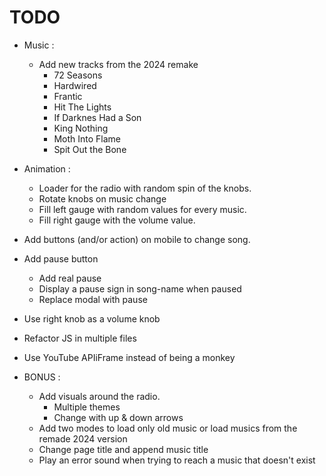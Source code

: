 # TODO
 + Music :
 	+ Add new tracks from the 2024 remake
 	   + 72 Seasons
 	   + Hardwired
 	   + Frantic
 	   + Hit The Lights
 	   + If Darknes Had a Son
 	   + King Nothing
 	   + Moth Into Flame
 	   + Spit Out the Bone

 + Animation :
 	+ Loader for the radio with random spin of the knobs.
 	+ Rotate knobs on music change
 	+ Fill left gauge with random values for every music.
 	+ Fill right gauge with the volume value.

 + Add buttons (and/or action) on mobile to change song.
 + Add pause button
 	+ Add real pause
 	+ Display a pause sign in song-name when paused
 	+ Replace modal with pause
 + Use right knob as a volume knob

 + Refactor JS in multiple files
 + Use YouTube APIiFrame instead of being a monkey


 + BONUS : 
 	+ Add visuals around the radio.
 		+ Multiple themes
 		+ Change with up & down arrows
 	+ Add two modes to load only old music or load musics from the remade 2024 version
 	+ Change page title and append music title
 	+ Play an error sound when trying to reach a music that doesn't exist
